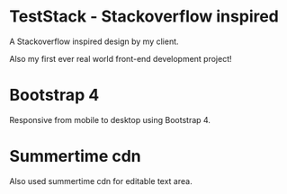 # TestStack - Stackoverflow inspired

A Stackoverflow inspired design by my client.

Also my first ever real world front-end development project!

# Bootstrap 4

Responsive from mobile to desktop using Bootstrap 4.

# Summertime cdn

Also used summertime cdn for editable text area.
